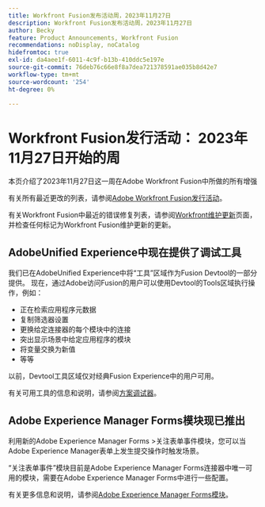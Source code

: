 ```yaml
---
title: Workfront Fusion发布活动周，2023年11月27日
description: Workfront Fusion发布活动周，2023年11月27日
author: Becky
feature: Product Announcements, Workfront Fusion
recommendations: noDisplay, noCatalog
hidefromtoc: true
exl-id: da4aee1f-6011-4c9f-b13b-410ddc5e197e
source-git-commit: 76deb76c66e8f8a7dea721378591ae035b8d42e7
workflow-type: tm+mt
source-wordcount: '254'
ht-degree: 0%

---
```


# Workfront Fusion发行活动： 2023年11月27日开始的周

本页介绍了2023年11月27日这一周在Adobe Workfront Fusion中所做的所有增强

有关所有最近更改的列表，请参阅[Adobe Workfront Fusion发行活动](../../../product-announcements/product-releases/fusion-release-activity/fusion-release-activity.md)。

有关Workfront Fusion中最近的错误修复列表，请参阅[Workfront维护更新](https://experienceleague.adobe.com/docs/workfront-known-issues/releases/current-updates.html)页面，并检查任何标记为Workfront Fusion维护更新的更新。

## AdobeUnified Experience中现在提供了调试工具

我们已在AdobeUnified Experience中将“工具”区域作为Fusion Devtool的一部分提供。 现在，通过Adobe访问Fusion的用户可以使用Devtool的Tools区域执行操作，例如：

* 正在检索应用程序元数据
* 复制筛选器设置
* 更换给定连接器的每个模块中的连接
* 突出显示场景中给定应用程序的模块
* 将变量交换为新值
* 等等

以前，Devtool工具区域仅对经典Fusion Experience中的用户可用。

有关可用工具的信息和说明，请参阅[方案调试器](/help/quicksilver/workfront-fusion/scenarios/debug-scenarios-with-dev-tool.md#tools)。

## Adobe Experience Manager Forms模块现已推出

利用新的Adobe Experience Manager Forms >关注表单事件模块，您可以当Adobe Experience Manager表单上发生提交操作时触发场景。

“关注表单事件”模块目前是Adobe Experience Manager Forms连接器中唯一可用的模块，需要在Adobe Experience Manager Forms中进行一些配置。

有关更多信息和说明，请参阅[Adobe Experience Manager Forms模块](/help/quicksilver/workfront-fusion/apps-and-their-modules/aem-forms-modules.md)。
